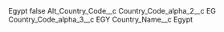 <?xml version="1.0" encoding="UTF-8"?>
<CustomMetadata xmlns="http://soap.sforce.com/2006/04/metadata" xmlns:xsi="http://www.w3.org/2001/XMLSchema-instance" xmlns:xsd="http://www.w3.org/2001/XMLSchema">
    <label>Egypt</label>
    <protected>false</protected>
    <values>
        <field>Alt_Country_Code__c</field>
        <value xsi:nil="true"/>
    </values>
    <values>
        <field>Country_Code_alpha_2__c</field>
        <value xsi:type="xsd:string">EG</value>
    </values>
    <values>
        <field>Country_Code_alpha_3__c</field>
        <value xsi:type="xsd:string">EGY</value>
    </values>
    <values>
        <field>Country_Name__c</field>
        <value xsi:type="xsd:string">Egypt</value>
    </values>
</CustomMetadata>
